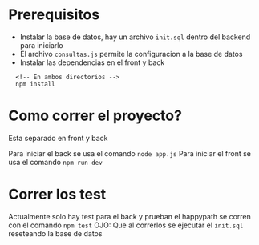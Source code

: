 # Prerequisitos

- Instalar la base de datos, hay un archivo `init.sql` dentro del backend para iniciarlo
- El archivo `consultas.js` permite la configuracion a la base de datos
- Instalar las dependencias en el front y back
```
  <!-- En ambos directorios -->
  npm install 
```

# Como correr el proyecto?

Esta separado en front y back

Para iniciar el back se usa el comando `node app.js`
Para iniciar el front se usa el comando `npm run dev`

# Correr los test

Actualmente solo hay test para el back y prueban el happypath
se corren con el comando `npm test`
OJO: Que al correrlos se ejecutar el `init.sql` reseteando la base de datos



